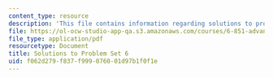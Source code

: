 ```yaml
---
content_type: resource
description: 'This file contains information regarding solutions to problem set 6. '
file: https://ol-ocw-studio-app-qa.s3.amazonaws.com/courses/6-851-advanced-data-structures-spring-2012/f062d279f837f999076001d97b1f0f1e_MIT6_851S12_ps6sol.pdf
file_type: application/pdf
resourcetype: Document
title: Solutions to Problem Set 6
uid: f062d279-f837-f999-0760-01d97b1f0f1e
---
```

